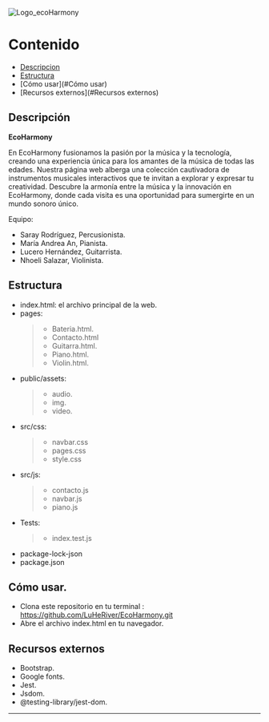 ![Logo_ecoHarmony](https://github.com/LuHeRiver/EcoHarmony/assets/136989574/a5c80b22-077e-49a2-97c9-8554a0a408c2)

# Contenido
+ [Descripcion](#Descripción)
+ [Estructura](#Estructura)
+ [Cómo usar](#Cómo usar)
+ [Recursos externos](#Recursos externos)

## Descripción 

**EcoHarmony**

En EcoHarmony fusionamos la pasión por la música y la tecnología, creando una experiencia única para los amantes de 
la música de todas las edades. Nuestra página web alberga una colección cautivadora de instrumentos musicales 
interactivos que te invitan a explorar y expresar tu creatividad. Descubre la armonía entre la música y 
la innovación en EcoHarmony, donde cada visita es una oportunidad para sumergirte en un mundo sonoro único.

Equipo:
+ Saray Rodríguez, Percusionista.
+ María Andrea An, Pianista.
+ Lucero Hernández, Guitarrista.
+ Nhoeli Salazar, Violinista.

## Estructura
+ index.html: el archivo principal de la web.
+ pages:
  > + Bateria.html.
  > + Contacto.html
  > + Guitarra.html.
  > + Piano.html.
  > + Violin.html.
+ public/assets:
  > + audio.
  > + img.
  > + video.
+ src/css:
  > + navbar.css
  > + pages.css
  > + style.css
+ src/js:
  > + contacto.js
  > + navbar.js
  > + piano.js
+ Tests:
  > + index.test.js
+ package-lock-json
+ package.json

## Cómo usar.

+ Clona este repositorio en tu terminal : https://github.com/LuHeRiver/EcoHarmony.git
+ Abre el archivo index.html en tu navegador.

## Recursos externos

+ Bootstrap.
+ Google fonts.
+ Jest.
+ Jsdom.
+ @testing-library/jest-dom.
-------------------------------------------------------------------------------------------------------------------------

